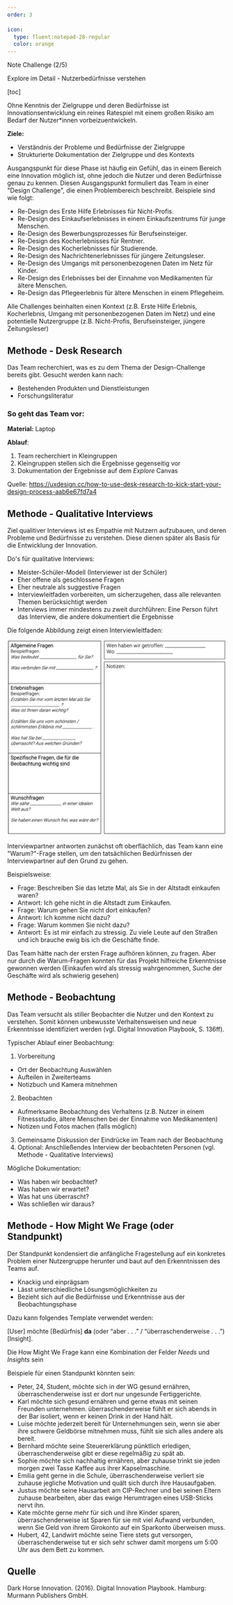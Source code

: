```yaml
---
order: 3

icon:
  type: fluent:notepad-28-regular
  color: orange
---
```


Note Challenge (2/5)

Explore im Detail - Nutzerbedürfnisse verstehen

[toc]


Ohne Kenntnis der Zielgruppe und deren Bedürfnisse ist Innovationsentwicklung ein reines Ratespiel mit einem großen Risiko am Bedarf der Nutzer*innen vorbeizuentwickeln.

**Ziele:**

* Verständnis der Probleme und Bedürfnisse der Zielgruppe
* Strukturierte Dokumentation der Zielgruppe und des Kontexts

Ausgangspunkt für diese Phase ist häufig ein Gefühl, das in einem Bereich eine Innovation möglich ist, ohne jedoch die Nutzer und deren Bedürfnisse genau zu kennen. Diesen Ausgangspunkt formuliert das Team in einer "Design Challenge", die einen Problembereich beschreibt. Beispiele sind wie folgt:

* Re-Design des Erste Hilfe Erlebnisses für Nicht-Profis.
* Re-Design des Einkaufserlebnisses in einem Einkaufszentrums für junge Menschen.
* Re-Design des Bewerbungsprozesses für Berufseinsteiger.
* Re-Design des Kocherlebnisses für Rentner.
* Re-Design des Kocherlebnisses für Studierende.
* Re-Design des Nachrichtenerlebnisses für jüngere Zeitungsleser.
* Re-Design des Umgangs mit personenbezogenen Daten im Netz für Kinder.
* Re-Design des Erlebnisses bei der Einnahme von Medikamenten für ältere Menschen.
* Re-Design das Pflegeerlebnis für ältere Menschen in einem Pflegeheim.

Alle Challenges beinhalten einen Kontext (z.B. Erste Hilfe Erlebnis, Kocherlebnis, Umgang mit personenbezogenen Daten im Netz) und eine potentielle Nutzergruppe (z.B. Nicht-Profis, Berufseinsteiger, jüngere Zeitungsleser)

## Methode - Desk Research

Das Team recherchiert, was es zu dem Thema der Design-Challenge bereits gibt. Gesucht werden kann nach:

* Bestehenden Produkten und Dienstleistungen
* Forschungsliteratur

### So geht das Team vor:

**Material:** Laptop

**Ablauf**:

1. Team recherchiert in Kleingruppen
2. Kleingruppen stellen sich die Ergebnisse gegenseitig vor
3. Dokumentation der Ergebnisse auf dem *Explore* Canvas

Quelle: https://uxdesign.cc/how-to-use-desk-research-to-kick-start-your-design-process-aab6e67fd7a4

## Methode - Qualitative Interviews

Ziel qualitiver Interviews ist es Empathie mit Nutzern aufzubauen, und deren Probleme und Bedürfnisse zu verstehen. Diese dienen später als Basis für die Entwicklung der Innovation.

Do's für qualitative Interviews:

* Meister-Schüler-Modell (Interviewer ist der Schüler)
* Eher offene als geschlossene Fragen
* Eher neutrale als suggestive Fragen
* Interviewleitfaden vorbereiten, um sicherzugehen, dass alle relevanten Themen berücksichtigt werden
* Interviews immer mindestens zu zweit durchführen: Eine Person führt das Interview, die andere dokumentiert die Ergebnisse

Die folgende Abbildung zeigt einen Interviewleitfaden:

![explore_interview_guideline](./img/explore_interview_guideline.png)

Interviewpartner antworten zunächst oft oberflächlich, das Team kann eine "Warum?"-Frage stellen, um den tatsächlichen Bedürfnissen der Interviewpartner auf den Grund zu gehen.

Beispielsweise:

* Frage: Beschreiben Sie das letzte Mal, als Sie in der Altstadt einkaufen waren?
* Antwort: Ich gehe nicht in die Altstadt zum Einkaufen.
* Frage: Warum gehen Sie nicht dort einkaufen?
* Antwort: Ich komme nicht dazu?
* Frage: Warum kommen Sie nicht dazu?
* Antwort: Es ist mir einfach zu stressig. Zu viele Leute auf den Straßen und ich brauche ewig bis ich die Geschäfte finde.

Das Team hätte nach der ersten Frage aufhören können, zu fragen. Aber nur durch die Warum-Fragen konnten für das Projekt hilfreiche Erkenntnisse gewonnen werden (Einkaufen wird als stressig wahrgenommen, Suche der Geschäfte wird als schwierig gesehen)

## Methode - Beobachtung

Das Team versucht als stiller Beobachter die Nutzer und den Kontext zu verstehen. Somit können unbewusste Verhaltensweisen und neue Erkenntnisse identifiziert werden (vgl. Digital Innovation Playbook, S. 136ff).

Typischer Ablauf einer Beobachtung:

1. Vorbereitung
  * Ort der Beobachtung Auswählen
  * Aufteilen in Zweiterteams
  * Notizbuch und Kamera mitnehmen
2. Beobachten
  * Aufmerksame Beobachtung des Verhaltens (z.B. Nutzer in einem Fitnessstudio, ältere Menschen bei der Einnahme von Medikamenten)
  * Notizen und Fotos machen (falls möglich)
3. Gemeinsame Diskussion der Eindrücke im Team nach der Beobachtung
4. Optional: Anschließendes Interview der beobachteten Personen (vgl. Methode - Qualitative Interviews)

Mögliche Dokumentation:

* Was haben wir beobachtet?
* Was haben wir erwartet?
* Was hat uns überrascht?
* Was schließen wir daraus?

## Methode - How Might We Frage (oder Standpunkt)

Der Standpunkt kondensiert die anfängliche Fragestellung auf ein konkretes Problem einer Nutzergruppe herunter und baut auf den Erkenntnissen des Teams auf.

* Knackig und einprägsam
* Lässt unterschiedliche Lösungsmöglichkeiten zu
* Bezieht sich auf die Bedürfnisse und Erkenntnisse aus der Beobachtungsphase

Dazu kann folgendes Template verwendet werden:

[User] möchte [Bedürfnis] **da** (oder “aber . . .” / “überraschenderweise . . .”) [Insight].

Die How Might We Frage kann eine Kombination der Felder *Needs* und *Insights* sein

Beispiele für einen Standpunkt könnten sein:

* Peter, 24, Student, möchte sich in der WG gesund ernähren, überraschenderweise isst er dort nur ungesunde Fertiggerichte.
* Karl möchte sich gesund ernähren und gerne etwas mit seinen Freunden unternehmen. überraschenderweise fühlt er sich abends in der Bar isoliert, wenn er keinen Drink in der Hand hält.
* Luise möchte jederzeit bereit für Unternehmungen sein, wenn sie aber ihre schwere Geldbörse mitnehmen muss, fühlt sie sich alles andere als bereit.
* Bernhard möchte seine Steuererklärung pünktlich erledigen, überraschenderweise gibt er diese regelmäßig zu spät ab.
* Sophie möchte sich nachhaltig ernähren, aber zuhause trinkt sie jeden morgen zwei Tasse Kaffee aus ihrer Kapselmaschine.
* Emilia geht gerne in die Schule, überraschenderweise verliert sie zuhause jegliche Motivation und quält sich durch ihre Hausaufgaben.
* Justus möchte seine Hausarbeit am CIP-Rechner und bei seinen Eltern zuhause bearbeiten, aber das ewige Herumtragen eines USB-Sticks nervt ihn.
* Kate möchte gerne mehr für sich und ihre Kinder sparen, überraschenderweise ist Sparen für sie mit viel Aufwand verbunden, wenn Sie Geld von ihrem Girokonto auf ein Sparkonto überweisen muss.
* Hubert, 42, Landwirt möchte seine Tiere stets gut versorgen, überraschenderweise tut er sich sehr schwer damit morgens um 5:00 Uhr aus dem Bett zu kommen.



## Quelle

Dark Horse Innovation. (2016). Digital Innovation Playbook. Hamburg: Murmann Publishers GmbH.